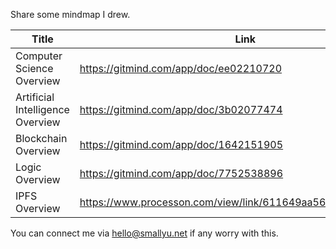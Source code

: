 
Share some mindmap I drew.

|Title|Link|Platform|
|--|--|--|
| Computer Science Overview | <https://gitmind.com/app/doc/ee02210720> |GitMind|
| Artificial Intelligence Overview | <https://gitmind.com/app/doc/3b02077474> |GitMind|
| Blockchain Overview | <https://gitmind.com/app/doc/1642151905> |GitMind|
| Logic Overview | <https://gitmind.com/app/doc/7752538896> |GitMind|
|IPFS Overview| <https://www.processon.com/view/link/611649aa5653bb06f8ab836c> | ProcessOn |

You can connect me via <hello@smallyu.net> if any worry with this.
